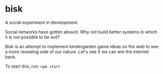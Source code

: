 # bisk
A social experiment in development. 

Social networks have gotten absurd. Why not build better systems in which it is not possible to be evil? 

Bisk is an attempt to implement kindergarden game ideas on the web to see a more revealing side of our nature. Let's see if we can win the internet back.

To start this, run:
 `npm start`


